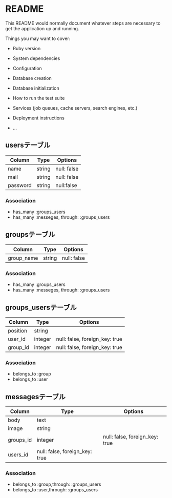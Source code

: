 # README

This README would normally document whatever steps are necessary to get the
application up and running.

Things you may want to cover:

* Ruby version

* System dependencies

* Configuration

* Database creation

* Database initialization

* How to run the test suite

* Services (job queues, cache servers, search engines, etc.)

* Deployment instructions

* ...
## usersテーブル

|Column|Type|Options|
|------|----|-------|
|name|string|null: false|
|mail|string|null: false|
|password|string|null:false|

### Association
- has_many :groups_users
- has_many :messeges, through: :groups_users

## groupsテーブル
|Column|Type|Options|
|------|----|-------|
|group_name|string|null: false|

### Association
- has_many :groups_users
- has_many :messeges, through: :groups_users

## groups_usersテーブル

|Column|Type|Options|
|------|----|-------|
|position|string|
|user_id|integer|null: false, foreign_key: true|
|group_id|integer|null: false, foreign_key: true|

### Association
- belongs_to :group
- belongs_to :user

## messagesテーブル
|Column|Type|Options|
|------|----|-------|
|body|text|
|image|string|
|groups_id|integer|null: false, foreign_key: true|
|users_id|null: false, foreign_key: true|

### Association
- belongs_to :group,through: :groups_users
- belongs_to :user,through: :groups_users